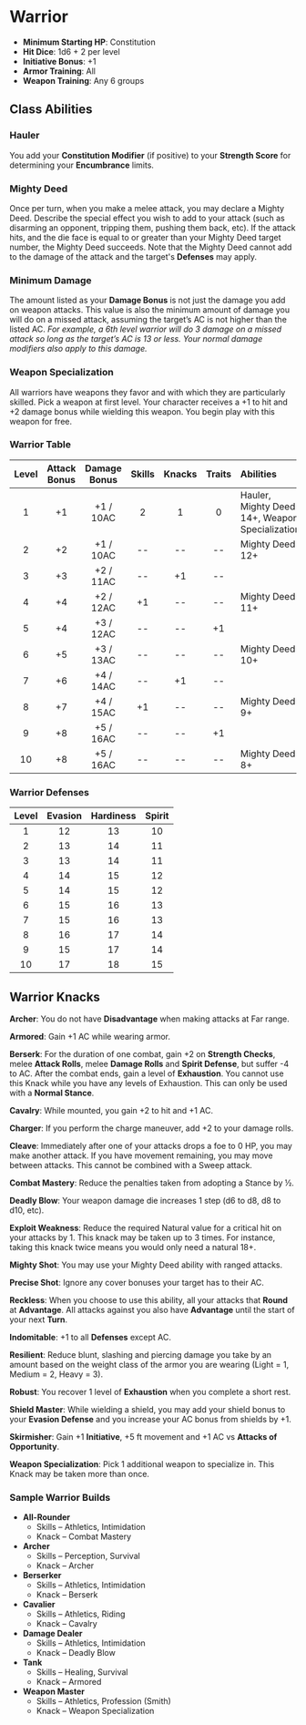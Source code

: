 # Warrior

- **Minimum Starting HP**: Constitution
- **Hit Dice**: 1d6 + 2 per level
- **Initiative Bonus**: +1
- **Armor Training**: All
- **Weapon Training**: Any 6 groups

## Class Abilities
### Hauler
You add your **Constitution Modifier** (if positive) to your **Strength Score** for determining your **Encumbrance** limits.

### Mighty Deed
Once per turn, when you make a melee attack, you may declare a Mighty Deed.  Describe the special effect you wish to add to your attack (such as disarming an opponent, tripping them, pushing them back, etc).  If the attack hits, and the die face is equal to or greater than your Mighty Deed target number, the Mighty Deed succeeds.  Note that the Mighty Deed cannot add to the damage of the attack and the target's **Defenses** may apply.

### Minimum Damage 
The amount listed as your **Damage Bonus** is not just the damage you add on weapon attacks.  This value is also the minimum amount of damage you will do on a missed attack, assuming the target’s AC is not higher than the listed AC.  *For example, a 6th level warrior will do 3 damage on a missed attack so long as the target’s AC is 13 or less.  Your normal damage modifiers also apply to this damage.*

### Weapon Specialization
All warriors have weapons they favor and with which they are particularly skilled.  Pick a weapon at first level.  Your character receives a +1 to hit and +2 damage bonus while wielding this weapon.  You begin play with this weapon for free.

### Warrior Table
| Level | Attack<br/>Bonus | Damage<br/>Bonus | Skills | Knacks | Traits | Abilities |
|:---:|:---:|:---:|:---:|:---:|:---:|:---|
|  1 | +1 | +1 / 10AC | 2  |  1 |  0 | Hauler, Mighty Deed 14+, Weapon Specialization |
|  2 | +2 | +1 / 10AC | -- | -- | -- | Mighty Deed 12+ |
|  3 | +3 | +2 / 11AC | -- | +1 | -- |  |
|  4 | +4 | +2 / 12AC | +1 | -- | -- | Mighty Deed 11+ |
|  5 | +4 | +3 / 12AC | -- | -- | +1 |  |
|  6 | +5 | +3 / 13AC | -- | -- | -- | Mighty Deed 10+ |
|  7 | +6 | +4 / 14AC | -- | +1 | -- |  |
|  8 | +7 | +4 / 15AC | +1 | -- | -- | Mighty Deed 9+ |
|  9 | +8 | +5 / 16AC | -- | -- | +1 |  |
| 10 | +8 | +5 / 16AC | -- | -- | -- | Mighty Deed 8+ |

### Warrior Defenses
| Level | Evasion | Hardiness | Spirit |
|:-----:|:-------:|:---------:|:------:|
|   1   |    12   |    13     |   10   |
|   2   |    13   |    14     |   11   |
|   3   |    13   |    14     |   11   |
|   4   |    14   |    15     |   12   |
|   5   |    14   |    15     |   12   |
|   6   |    15   |    16     |   13   |
|   7   |    15   |    16     |   13   |
|   8   |    16   |    17     |   14   |
|   9   |    15   |    17     |   14   |
|  10   |    17   |    18     |   15   |

## Warrior Knacks
**Archer**: You do not have **Disadvantage** when making attacks at Far range.

**Armored**: Gain +1 AC while wearing armor.

**Berserk**: For the duration of one combat, gain +2 on **Strength Checks**, melee **Attack Rolls**, melee **Damage Rolls** and **Spirit Defense**, but suffer -4 to AC.  After the combat ends, gain a level of **Exhaustion**.  You cannot use this Knack while you have any levels of Exhaustion.  This can only be used with a **Normal Stance**.

**Cavalry**: While mounted, you gain +2 to hit and +1 AC.

**Charger**: If you perform the charge maneuver, add +2 to your damage rolls.

**Cleave**: Immediately after one of your attacks drops a foe to 0 HP, you may make another attack.  If you have movement remaining, you may move between attacks.  This cannot be combined with a Sweep attack.

**Combat Mastery**: Reduce the penalties taken from adopting a Stance by ½.

**Deadly Blow**: Your weapon damage die increases 1 step (d6 to d8, d8 to d10, etc).

**Exploit Weakness**:  Reduce the required Natural value for a critical hit on your attacks by 1.  This knack may be taken up to 3 times.  For instance, taking this knack twice means you would only need a natural 18+.

**Mighty Shot**: You may use your Mighty Deed ability with ranged attacks.

**Precise Shot**: Ignore any cover bonuses your target has to their AC.

**Reckless**: When you choose to use this ability, all your attacks that **Round** at **Advantage**.  All attacks against you also have **Advantage** until the start of your next **Turn**.

**Indomitable**: +1 to all **Defenses** except AC.

**Resilient**: Reduce blunt, slashing and piercing damage you take by an amount based on the weight class of the armor you are wearing (Light = 1, Medium = 2, Heavy = 3).

**Robust**: You recover 1 level of **Exhaustion** when you complete a short rest.

**Shield Master**: While wielding a shield, you may add your shield bonus to your **Evasion Defense** and you increase your AC bonus from shields by +1.

**Skirmisher**: Gain +1 **Initiative**, +5 ft movement and +1 AC vs **Attacks of Opportunity**.

**Weapon Specialization**:  Pick 1 additional weapon to specialize in.  This Knack may be taken more than once.

### Sample Warrior Builds
- **All-Rounder** 
	- Skills – Athletics, Intimidation
	- Knack – Combat Mastery
- **Archer**
	- Skills – Perception, Survival
	- Knack – Archer
- **Berserker** 
	- Skills – Athletics, Intimidation
	- Knack – Berserk
- **Cavalier**
	- Skills – Athletics, Riding
	- Knack – Cavalry
- **Damage Dealer** 
	- Skills – Athletics, Intimidation
	- Knack – Deadly Blow
- **Tank** 
	- Skills – Healing, Survival
	- Knack – Armored
- **Weapon Master**
	- Skills – Athletics, Profession (Smith)
	- Knack – Weapon Specialization
